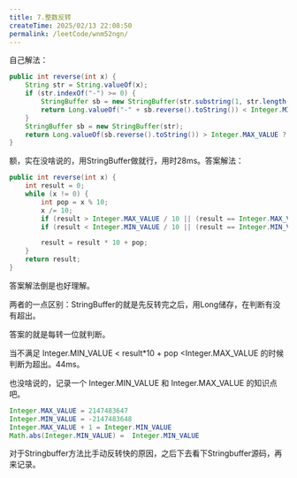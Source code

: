 ```yaml
---
title: 7.整数反转
createTime: 2025/02/13 22:08:50
permalink: /leetCode/wnm52ngn/
---
```

自己解法：

```Java
public int reverse(int x) {
    String str = String.valueOf(x);
    if (str.indexOf("-") >= 0) {
        StringBuffer sb = new StringBuffer(str.substring(1, str.length()));
        return Long.valueOf("-" + sb.reverse().toString()) < Integer.MIN_VALUE ? 0 : Integer.valueOf("-" + sb.toString());
    }
    StringBuffer sb = new StringBuffer(str);
    return Long.valueOf(sb.reverse().toString()) > Integer.MAX_VALUE ? 0 : Integer.valueOf(sb.toString());
}
```


额，实在没啥说的，用StringBuffer做就行，用时28ms。答案解法：

```Java
public int reverse(int x) {
    int result = 0;
    while (x != 0) {
        int pop = x % 10;
        x /= 10;
        if (result > Integer.MAX_VALUE / 10 || (result == Integer.MAX_VALUE / 10 && pop > 7)) return 0;
        if (result < Integer.MIN_VALUE / 10 || (result == Integer.MIN_VALUE / 10 && pop < -8)) return 0;

        result = result * 10 + pop;
    }
    return result;
}
```


答案解法倒是也好理解。

两者的一点区别：StringBuffer的就是先反转完之后，用Long储存，在判断有没有超出。

答案的就是每转一位就判断。

当不满足 Integer.MIN_VALUE < result*10 + pop <Integer.MAX_VALUE 的时候判断为超出。44ms。

也没啥说的，记录一个 Integer.MIN_VALUE 和 Integer.MAX_VALUE 的知识点吧。

```Java
Integer.MAX_VALUE = 2147483647
Integer.MIN_VALUE = -2147483648
Integer.MAX_VALUE + 1 = Integer.MIN_VALUE
Math.abs(Integer.MIN_VALUE) =  Integer.MIN_VALUE
```


对于Stringbuffer方法比手动反转快的原因，之后下去看下Stringbuffer源码，再来记录。

